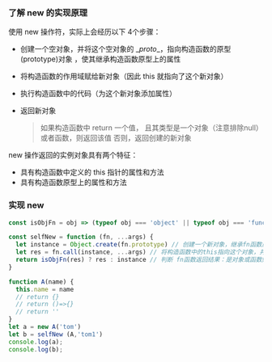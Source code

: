 
### 了解 new 的实现原理
使用 new 操作符，实际上会经历以下 4个步骤：
* 创建一个空对象，并将这个空对象的 \__proto__，指向构造函数的原型(prototype)对象 ，使其继承构造函数原型上的属性  

* 将构造函数的作用域赋给新对象（因此 this 就指向了这个新对象）  

* 执行构造函数中的代码（为这个新对象添加属性）  

* 返回新对象  
  >如果构造函数中 return 一个值， 且其类型是一个对象（注意排除null）或者函数，则返回该值
  >否则，返回创建的新对象

new 操作返回的实例对象具有两个特征：
* 具有构造函数中定义的 this 指针的属性和方法  
* 具有构造函数原型上的属性和方法

### 实现 new
```js
const isObjFn = obj => (typeof obj === 'object' || typeof obj === 'function') && obj !== null

const selfNew = function (fn, ...args) {
  let instance = Object.create(fn.prototype) // 创建一个新对象，继承fn函数原型
  let res = fn.call(instance, ...args) // 将构造函数中的this指向这个对象，并传递参数
  return isObjFn(res) ? res : instance // 判断 fn函数返回结果：是对象或函数则返回此该结果res，否则返回创建的新对象instance
}
```

```js
function A(name) {
  this.name = name
  // return {}
  // return ()=>{}
  // return ''
}
let a = new A('tom')
let b = selfNew (A,'tom1')
console.log(a);
console.log(b);
```
